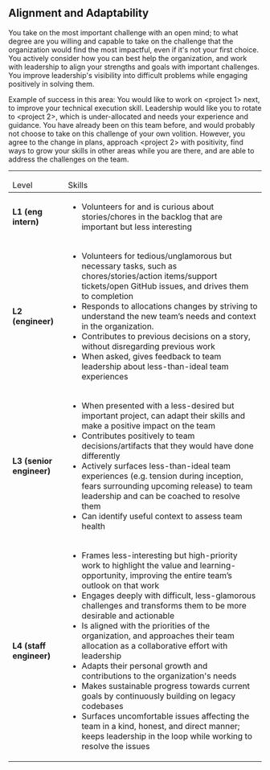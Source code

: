 <!--- This file was GENERATED.  Do not edit it directly.  Instead, edit the corresponding YAML file --->
## Alignment and Adaptability

You take on the most important challenge with an open mind; to what degree are you willing and capable to take on the challenge that the organization would find the most impactful, even if it's not your first choice. You actively consider how you can best help the organization, and work with leadership to align your strengths and goals with important challenges. You improve leadership's visibility into difficult problems while engaging positively in solving them.

Example of success in this area: You would like to work on <project 1> next, to improve your technical execution skill. Leadership would like you to rotate to <project 2>, which is under-allocated and needs your experience and guidance. You have already been on this team before, and would probably not choose to take on this challenge of your own volition. However, you agree to the change in plans, approach <project 2> with positivity, find ways to grow your skills in other areas while you are there, and are able to address the challenges on the team.

---

<table>
<tbody>

<thead>
<td>Level</td><td>Skills</td>
</thead>

<tr>
<td><strong>L1 (eng intern)</strong></td>
<td valign="top"><ul>
  <li>Volunteers for and is curious about stories/chores in the backlog that are important but less interesting</li>
</ul></td>
</tr>

<tr>
<td><strong>L2 (engineer)</strong></td>
<td valign="top"><ul>
  <li>Volunteers for tedious/unglamorous but necessary tasks, such as chores/stories/action items/support tickets/open GitHub issues, and drives them to completion</li>

  <li>Responds to allocations changes by striving to understand the new team’s needs and context in the organization.</li>

  <li>Contributes to previous decisions on a story, without disregarding previous work</li>

  <li>When asked, gives feedback to team leadership about less-than-ideal team experiences</li>
</ul></td>
</tr>

<tr>
<td><strong>L3 (senior engineer)</strong></td>
<td valign="top"><ul>
  <li>When presented with a less-desired but important project, can adapt their skills and make a positive impact on the team</li>

  <li>Contributes positively to team decisions/artifacts that they would have done differently</li>

  <li>Actively surfaces less-than-ideal team experiences (e.g. tension during inception, fears surrounding upcoming release) to team leadership and can be coached to resolve them</li>

  <li>Can identify useful context to assess team health</li>
</ul></td>
</tr>

<tr>
<td><strong>L4 (staff engineer)</strong></td>
<td valign="top"><ul>
  <li>Frames less-interesting but high-priority work to highlight the value and learning-opportunity, improving the entire team’s outlook on that work</li>

  <li>Engages deeply with difficult, less-glamorous challenges and transforms them to be more desirable and actionable</li>

  <li>Is aligned with the priorities of the organization, and approaches their team allocation as a collaborative effort with leadership</li>

  <li>Adapts their personal growth and contributions to the organization's needs</li>

  <li>Makes sustainable progress towards current goals by continuously building on legacy codebases</li>

  <li>Surfaces uncomfortable issues affecting the team in a kind, honest, and direct manner; keeps leadership in the loop while working to resolve the issues</li>
</ul></td>
</tr>



</tbody></table>
